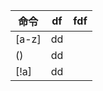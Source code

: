 

|  命令   |   df  |   fdf  |
| --- | --- | --- |
|   [a-z]  |   dd  |     |
|   ()  |   dd  |     |
|  [!a] |   dd  |     |